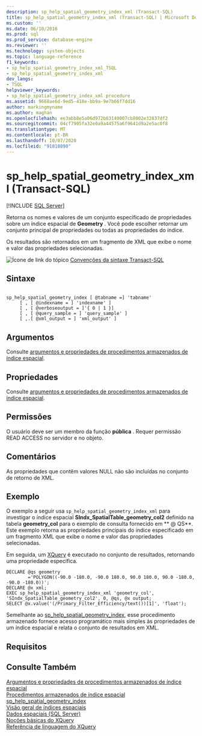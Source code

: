 ```yaml
---
description: sp_help_spatial_geometry_index_xml (Transact-SQL)
title: sp_help_spatial_geometry_index_xml (Transact-SQL) | Microsoft Docs
ms.custom: ''
ms.date: 06/10/2016
ms.prod: sql
ms.prod_service: database-engine
ms.reviewer: ''
ms.technology: system-objects
ms.topic: language-reference
f1_keywords:
- sp_help_spatial_geometry_index_xml_TSQL
- sp_help_spatial_geometry_index_xml
dev_langs:
- TSQL
helpviewer_keywords:
- sp_help_spatial_geometry_index_xml procedure
ms.assetid: 9668ae6d-9ed5-418e-bb9a-9e7b66f7dd16
author: markingmyname
ms.author: maghan
ms.openlocfilehash: ee3abb8e5a06d972b63140007cb8002e32837df2
ms.sourcegitcommit: 04cf7905fa32e0a9a44575a6f9641d9a2e5ac0f8
ms.translationtype: MT
ms.contentlocale: pt-BR
ms.lasthandoff: 10/07/2020
ms.locfileid: "91810890"
---
```

# <a name="sp_help_spatial_geometry_index_xml-transact-sql"></a>sp_help_spatial_geometry_index_xml (Transact-SQL)
[!INCLUDE [SQL Server](../../includes/applies-to-version/sqlserver.md)]

  Retorna os nomes e valores de um conjunto especificado de propriedades sobre um índice espacial de **Geometry** . Você pode escolher retornar um conjunto principal de propriedades ou todas as propriedades do índice.  
  
 Os resultados são retornados em um fragmento de XML que exibe o nome e valor das propriedades selecionadas.  
  
 ![Ícone de link do tópico](../../database-engine/configure-windows/media/topic-link.gif "Ícone de link do tópico") [Convenções da sintaxe Transact-SQL](../../t-sql/language-elements/transact-sql-syntax-conventions-transact-sql.md)  
  
## <a name="syntax"></a>Sintaxe  
  
```  
  
sp_help_spatial_geometry_index [ @tabname =] 'tabname'   
     [ , [ @indexname = ] 'indexname' ]   
     [ , [ @verboseoutput = ]'{ 0 | 1 }]   
     [ , [ @query_sample = ] 'query_sample' ]   
     [ ,.[ @xml_output = ] 'xml_output' ]   
```  
  
## <a name="arguments"></a>Argumentos  
 Consulte [argumentos e propriedades de procedimentos armazenados de índice espacial](../../relational-databases/system-stored-procedures/spatial-index-stored-procedures-arguments-and-properties.md).  
  
## <a name="properties"></a>Propriedades  
 Consulte [argumentos e propriedades de procedimentos armazenados de índice espacial](../../relational-databases/system-stored-procedures/spatial-index-stored-procedures-arguments-and-properties.md).  
  
## <a name="permissions"></a>Permissões  
 O usuário deve ser um membro da função **pública** . Requer permissão READ ACCESS no servidor e no objeto.  
  
## <a name="remarks"></a>Comentários  
 As propriedades que contêm valores NULL não são incluídas no conjunto de retorno de XML.  
  
## <a name="example"></a>Exemplo  
 O exemplo a seguir usa `sp_help_spatial_geometry_index_xml` para investigar o índice espacial **SIndx_SpatialTable_geometry_col2** definido na tabela **geometry_col** para o exemplo de consulta fornecido em ** \@ QS**. Este exemplo retorna as propriedades principais do índice especificado em um fragmento XML que exibe o nome e valor das propriedades selecionadas.  
  
 Em seguida, um [XQuery](../../xquery/xquery-basics.md) é executado no conjunto de resultados, retornando uma propriedade específica.  
  
```  
DECLARE @qs geometry  
        ='POLYGON((-90.0 -180.0, -90.0 180.0, 90.0 180.0, 90.0 -180.0, -90.0 -180.0))';  
DECLARE @x xml;  
EXEC sp_help_spatial_geometry_index_xml 'geometry_col', 'SIndx_SpatialTable_geometry_col2', 0, @qs, @x output;  
SELECT @x.value('(/Primary_Filter_Efficiency/text())[1]', 'float');  
```  
  
 Semelhante ao [sp_help_spatial_geometry_index](../../relational-databases/system-stored-procedures/sp-help-spatial-geometry-index-transact-sql.md), esse procedimento armazenado fornece acesso programático mais simples às propriedades de um índice espacial e relata o conjunto de resultados em XML.  
  
## <a name="requirements"></a>Requisitos  
  
## <a name="see-also"></a>Consulte Também  
 [Argumentos e propriedades de procedimentos armazenados de índice espacial](../../relational-databases/system-stored-procedures/spatial-index-stored-procedures-arguments-and-properties.md)   
 [Procedimentos armazenados de índice espacial](./spatial-index-stored-procedures-arguments-and-properties.md)   
 [sp_help_spatial_geometry_index](../../relational-databases/system-stored-procedures/sp-help-spatial-geometry-index-transact-sql.md)   
 [Visão geral de índices espaciais](../../relational-databases/spatial/spatial-indexes-overview.md)   
 [Dados espaciais &#40;SQL Server&#41;](../../relational-databases/spatial/spatial-data-sql-server.md)   
 [Noções básicas do XQuery](../../xquery/xquery-basics.md)   
 [Referência de linguagem do XQuery](../../xquery/xquery-language-reference-sql-server.md)  
  

